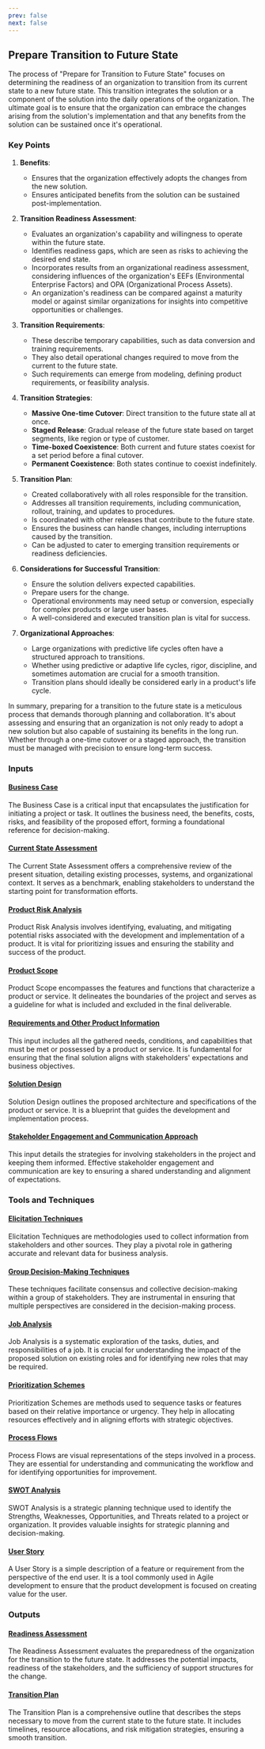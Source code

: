 ```yaml
---
prev: false
next: false
---
```


## Prepare Transition to Future State

The process of "Prepare for Transition to Future State" focuses on determining the readiness of an organization to transition from its current state to a new future state. This transition integrates the solution or a component of the solution into the daily operations of the organization. The ultimate goal is to ensure that the organization can embrace the changes arising from the solution's implementation and that any benefits from the solution can be sustained once it's operational.

### Key Points

1. **Benefits**:

   - Ensures that the organization effectively adopts the changes from the new solution.
   - Ensures anticipated benefits from the solution can be sustained post-implementation.

2. **Transition Readiness Assessment**:

   - Evaluates an organization's capability and willingness to operate within the future state.
   - Identifies readiness gaps, which are seen as risks to achieving the desired end state.
   - Incorporates results from an organizational readiness assessment, considering influences of the organization's EEFs (Environmental Enterprise Factors) and OPA (Organizational Process Assets).
   - An organization's readiness can be compared against a maturity model or against similar organizations for insights into competitive opportunities or challenges.

3. **Transition Requirements**:

   - These describe temporary capabilities, such as data conversion and training requirements.
   - They also detail operational changes required to move from the current to the future state.
   - Such requirements can emerge from modeling, defining product requirements, or feasibility analysis.

4. **Transition Strategies**:

   - **Massive One-time Cutover**: Direct transition to the future state all at once.
   - **Staged Release**: Gradual release of the future state based on target segments, like region or type of customer.
   - **Time-boxed Coexistence**: Both current and future states coexist for a set period before a final cutover.
   - **Permanent Coexistence**: Both states continue to coexist indefinitely.

5. **Transition Plan**:

   - Created collaboratively with all roles responsible for the transition.
   - Addresses all transition requirements, including communication, rollout, training, and updates to procedures.
   - Is coordinated with other releases that contribute to the future state.
   - Ensures the business can handle changes, including interruptions caused by the transition.
   - Can be adjusted to cater to emerging transition requirements or readiness deficiencies.

6. **Considerations for Successful Transition**:

   - Ensure the solution delivers expected capabilities.
   - Prepare users for the change.
   - Operational environments may need setup or conversion, especially for complex products or large user bases.
   - A well-considered and executed transition plan is vital for success.

7. **Organizational Approaches**:
   - Large organizations with predictive life cycles often have a structured approach to transitions.
   - Whether using predictive or adaptive life cycles, rigor, discipline, and sometimes automation are crucial for a smooth transition.
   - Transition plans should ideally be considered early in a product's life cycle.

In summary, preparing for a transition to the future state is a meticulous process that demands thorough planning and collaboration. It's about assessing and ensuring that an organization is not only ready to adopt a new solution but also capable of sustaining its benefits in the long run. Whether through a one-time cutover or a staged approach, the transition must be managed with precision to ensure long-term success.

### Inputs

#### [Business Case](/content/gist/business-analysis/inputs-outputs/assessment-of-business-value.md)

The Business Case is a critical input that encapsulates the justification for initiating a project or task. It outlines the business need, the benefits, costs, risks, and feasibility of the proposed effort, forming a foundational reference for decision-making.

#### [Current State Assessment](/content/gist/business-analysis/inputs-outputs/assessment-of-business-value.md)

The Current State Assessment offers a comprehensive review of the present situation, detailing existing processes, systems, and organizational context. It serves as a benchmark, enabling stakeholders to understand the starting point for transformation efforts.

#### [Product Risk Analysis](/content/gist/business-analysis/inputs-outputs/elicitation-results-unconfirmed-confirmed.md)

Product Risk Analysis involves identifying, evaluating, and mitigating potential risks associated with the development and implementation of a product. It is vital for prioritizing issues and ensuring the stability and success of the product.

#### [Product Scope](/content/gist/business-analysis/inputs-outputs/assessment-of-business-value.md)

Product Scope encompasses the features and functions that characterize a product or service. It delineates the boundaries of the project and serves as a guideline for what is included and excluded in the final deliverable.

#### [Requirements and Other Product Information](/content/gist/business-analysis/inputs-outputs/elicitation-results-unconfirmed-confirmed.md)

This input includes all the gathered needs, conditions, and capabilities that must be met or possessed by a product or service. It is fundamental for ensuring that the final solution aligns with stakeholders' expectations and business objectives.

#### [Solution Design](/content/gist/business-analysis/inputs-outputs/assessment-of-business-value.md)

Solution Design outlines the proposed architecture and specifications of the product or service. It is a blueprint that guides the development and implementation process.

#### [Stakeholder Engagement and Communication Approach](/content/gist/business-analysis/inputs-outputs/assessment-of-business-value.md)

This input details the strategies for involving stakeholders in the project and keeping them informed. Effective stakeholder engagement and communication are key to ensuring a shared understanding and alignment of expectations.

### Tools and Techniques

#### [Elicitation Techniques](/content/gist/business-analysis/tools-techniques/benchmarking.md)

Elicitation Techniques are methodologies used to collect information from stakeholders and other sources. They play a pivotal role in gathering accurate and relevant data for business analysis.

#### [Group Decision-Making Techniques](/content/gist/business-analysis/tools-techniques/benchmarking.md)

These techniques facilitate consensus and collective decision-making within a group of stakeholders. They are instrumental in ensuring that multiple perspectives are considered in the decision-making process.

#### [Job Analysis](/content/gist/business-analysis/tools-techniques/benchmarking.md)

Job Analysis is a systematic exploration of the tasks, duties, and responsibilities of a job. It is crucial for understanding the impact of the proposed solution on existing roles and for identifying new roles that may be required.

#### [Prioritization Schemes](/content/gist/business-analysis/tools-techniques/benchmarking.md)

Prioritization Schemes are methods used to sequence tasks or features based on their relative importance or urgency. They help in allocating resources effectively and in aligning efforts with strategic objectives.

#### [Process Flows](/content/gist/business-analysis/tools-techniques/benchmarking.md)

Process Flows are visual representations of the steps involved in a process. They are essential for understanding and communicating the workflow and for identifying opportunities for improvement.

#### [SWOT Analysis](/content/gist/business-analysis/tools-techniques/benchmarking.md)

SWOT Analysis is a strategic planning technique used to identify the Strengths, Weaknesses, Opportunities, and Threats related to a project or organization. It provides valuable insights for strategic planning and decision-making.

#### [User Story](/content/gist/business-analysis/tools-techniques/benchmarking.md)

A User Story is a simple description of a feature or requirement from the perspective of the end user. It is a tool commonly used in Agile development to ensure that the product development is focused on creating value for the user.

### Outputs

#### [Readiness Assessment](/content/gist/business-analysis/inputs-outputs/assessment-of-business-value.md)

The Readiness Assessment evaluates the preparedness of the organization for the transition to the future state. It addresses the potential impacts, readiness of the stakeholders, and the sufficiency of support structures for the change.

#### [Transition Plan](/content/gist/business-analysis/inputs-outputs/assessment-of-business-value.md)

The Transition Plan is a comprehensive outline that describes the steps necessary to move from the current state to the future state. It includes timelines, resource allocations, and risk mitigation strategies, ensuring a smooth transition.
